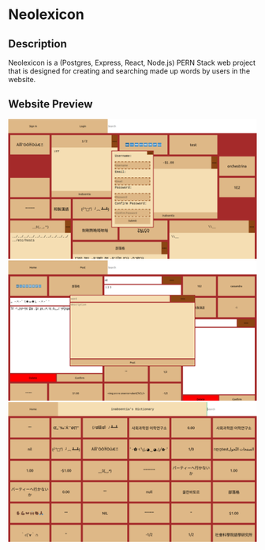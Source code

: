 # Neolexicon

## Description
Neolexicon is a (Postgres, Express, React, Node.js) PERN Stack web project that is designed for creating and searching made up words by users in the website.

## Website Preview
![plot](./preview_images/App.png)
![plot](./preview_images/Dashboard.png)
![plot](./preview_images/ViewUser.png)